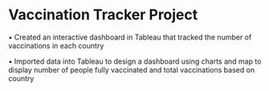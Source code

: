 # Vaccination Tracker Project


• Created an interactive dashboard in Tableau that tracked the number of vaccinations in each country

•	Imported data into Tableau to design a dashboard using charts and map to display number of people fully vaccinated and total vaccinations based on country
